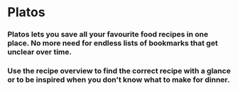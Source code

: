 # Platos

### Platos lets you save all your favourite food recipes in one place. No more need for endless lists of bookmarks that get unclear over time.
### Use the recipe overview to find the correct recipe with a glance or to be inspired when you don't know what to make for dinner.
